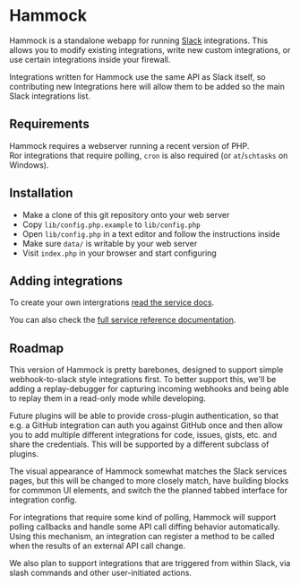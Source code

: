 Hammock
=========

Hammock is a standalone webapp for running [Slack](https://slack.com) integrations.
This allows you to modify existing integrations, write new custom integrations, or use 
certain integrations inside your firewall.

Integrations written for Hammock use the same API as Slack itself, so contributing
new Integrations here will allow them to be added so the main Slack integrations list.


## Requirements

Hammock requires a webserver running a recent version of PHP.  
Ror integrations that require polling, `cron` is also required
(or `at`/`schtasks` on Windows).


## Installation

* Make a clone of this git repository onto your web server
* Copy `lib/config.php.example` to `lib/config.php`
* Open `lib/config.php` in a text editor and follow the instructions inside
* Make sure `data/` is writable by your web server
* Visit `index.php` in your browser and start configuring


## Adding integrations

To create your own intergrations [read the service docs](docs/services.md).

You can also check the [full service reference documentation](services_ref.md).


## Roadmap

This version of Hammock is pretty barebones, designed to support simple webhook-to-slack
style integrations first. To better support this, we'll be adding a replay-debugger for 
capturing incoming webhooks and being able to replay them in a read-only mode while 
developing.

Future plugins will be able to provide cross-plugin authentication, so that e.g. a GitHub
integration can auth you against GitHub once and then allow you to add multiple different
integrations for code, issues, gists, etc. and share the credentials. This will be supported
by a different subclass of plugins.

The visual appearance of Hammock somewhat matches the Slack services pages, but this will
be changed to more closely match, have building blocks for commmon UI elements, and switch
the the planned tabbed interface for integration config.

For integrations that require some kind of polling, Hammock will support polling callbacks
and handle some API call diffing behavior automatically. Using this mechanism, an integration
can register a method to be called when the results of an external API call change.

We also plan to support integrations that are triggered from within Slack, via slash commands
and other user-initiated actions.

